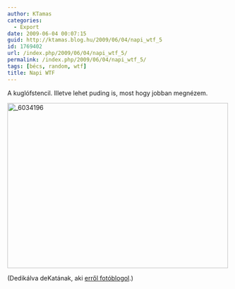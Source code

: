 ```yaml
---
author: KTamas
categories:
  - Export
date: 2009-06-04 00:07:15
guid: http://ktamas.blog.hu/2009/06/04/napi_wtf_5
id: 1769402
url: /index.php/2009/06/04/napi_wtf_5/
permalink: /index.php/2009/06/04/napi_wtf_5/
tags: [bécs, random, wtf]
title: Napi WTF
---
```


A kuglófstencil. Illetve lehet puding is, most hogy jobban megnézem. 

[<img class="aligncenter size-full wp-image-542" title="_6034196" src="http://ktamas.blog.hu/media/image/200906/_6034196.jpg" alt="_6034196" width="500" height="375" />](http://ktamas.blog.hu/media/image/200906/_6034196.jpg) 

(Dedikálva deKatának, aki <a href="http://www.medamayaki.hu/" target="_blank">erről fotóblogol</a>.)
